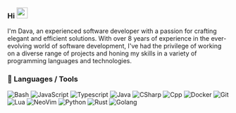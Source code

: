 
### Hi <img src="https://media.giphy.com/media/hvRJCLFzcasrR4ia7z/giphy.gif" width="25px">



I'm Dava, an experienced software developer with a passion for crafting elegant
and efficient solutions. With over 8 years of experience in the ever-evolving
world of software development, I've had the privilege of working on a diverse
range of projects and honing my skills in a variety of programming languages
and technologies.


### 🔧 Languages / Tools

![Bash](https://img.shields.io/badge/-Bash-05122A?style=flat&logo=gnu-bash&logoColor=4EAA25)
![JavaScript](https://img.shields.io/badge/JavaScript-323330?style=flat&logo=javascript&logoColor=F7DF1E)
![Typescript](https://img.shields.io/badge/-Typescript-05122A?style=flat&logo=typescript&logoColor=2D79C7)
![Java](https://img.shields.io/badge/-Java-05122A?style=flat&logo=openjdk&logoColor=189F20)
![CSharp](https://img.shields.io/badge/-C%23-05122A?style=flat&logo=csharp&logoColor=189F20)
![Cpp](https://img.shields.io/badge/-C++-05122A?style=flat&logo=cplusplus&logoColor=00589D)
![Docker](https://img.shields.io/badge/-Docker-05122A?style=flat&logo=docker&logoColor=1993EF)
![Git](https://img.shields.io/badge/-Git-05122A?style=flat&logo=git)
![Lua](https://img.shields.io/badge/-Lua-05122A?style=flat&logo=lua&logoColor=0062cc)
![NeoVim](https://img.shields.io/badge/-NeoVim-05122A?style=flat&logo=neovim&logoColor=4b9e4b)
![Python](https://img.shields.io/badge/-Python-05122A?style=flat&logo=python&logoColor=B54009)
![Rust](https://img.shields.io/badge/-Rust-05122A?style=flat&logo=rust&logoColor=B54009)
![Golang](https://img.shields.io/badge/-Golang-05122A?style=flat&logo=go&logoColor=B54009)


<!-- ### ⚙️  GitHub Analytics
![CMake](https://img.shields.io/badge/-CMake-05122A?style=flat&logo=cmake) **davahub/davahub** is a
✨ _special_ ✨ repository because its `README.md` (this file) appears on your GitHub profile.

Here are some ideas to get you started:

- 🔭 I’m currently working on ...
- 🌱 I’m currently learning ...
- 👯 I’m looking to collaborate on ...
- 🤔 I’m looking for help with ...
- 💬 Ask me about ...
- 📫 How to reach me: ...
- 😄 Pronouns: ...
- ⚡ Fun fact: ... -->
